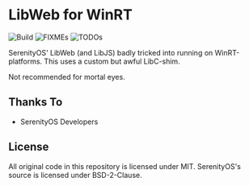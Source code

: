 # LibWeb for WinRT
![Build](https://img.shields.io/github/workflow/status/filiphsps/libweb-winrt/%F0%9F%9B%A0%EF%B8%8F%20Build)
![FIXMEs](https://img.shields.io/github/search/filiphsps/libweb-winrt/%20FIXME%3A%20)
![TODOs](https://img.shields.io/github/search/filiphsps/libweb-winrt/%20TODO%3A%20)

SerenityOS' LibWeb (and LibJS) badly tricked into running on WinRT-platforms.
This uses a custom but awful LibC-shim.

Not recommended for mortal eyes.

## Thanks To
* SerenityOS Developers

## License
All original code in this repository is licensed under MIT.
SerenityOS's source is licensed under BSD-2-Clause.
